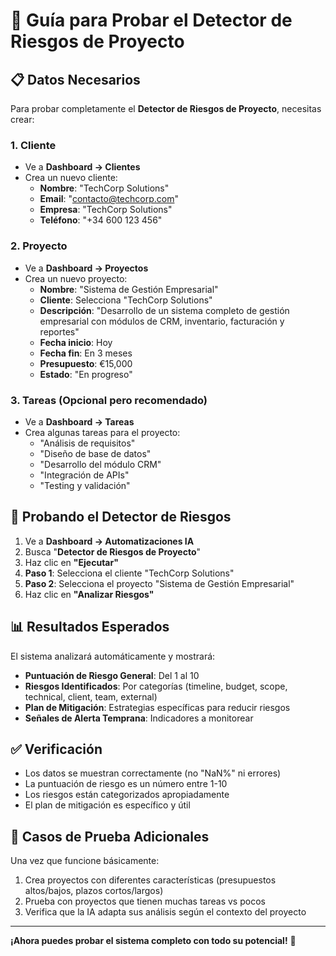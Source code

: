 # 🧪 Guía para Probar el Detector de Riesgos de Proyecto

## 📋 Datos Necesarios

Para probar completamente el **Detector de Riesgos de Proyecto**, necesitas crear:

### 1. Cliente
- Ve a **Dashboard → Clientes**
- Crea un nuevo cliente:
  - **Nombre**: "TechCorp Solutions"
  - **Email**: "contacto@techcorp.com"
  - **Empresa**: "TechCorp Solutions"
  - **Teléfono**: "+34 600 123 456"

### 2. Proyecto
- Ve a **Dashboard → Proyectos** 
- Crea un nuevo proyecto:
  - **Nombre**: "Sistema de Gestión Empresarial"
  - **Cliente**: Selecciona "TechCorp Solutions"
  - **Descripción**: "Desarrollo de un sistema completo de gestión empresarial con módulos de CRM, inventario, facturación y reportes"
  - **Fecha inicio**: Hoy
  - **Fecha fin**: En 3 meses
  - **Presupuesto**: €15,000
  - **Estado**: "En progreso"

### 3. Tareas (Opcional pero recomendado)
- Ve a **Dashboard → Tareas**
- Crea algunas tareas para el proyecto:
  - "Análisis de requisitos"
  - "Diseño de base de datos"
  - "Desarrollo del módulo CRM"
  - "Integración de APIs"
  - "Testing y validación"

## 🎯 Probando el Detector de Riesgos

1. Ve a **Dashboard → Automatizaciones IA**
2. Busca "**Detector de Riesgos de Proyecto**"
3. Haz clic en **"Ejecutar"**
4. **Paso 1**: Selecciona el cliente "TechCorp Solutions"
5. **Paso 2**: Selecciona el proyecto "Sistema de Gestión Empresarial"
6. Haz clic en **"Analizar Riesgos"**

## 📊 Resultados Esperados

El sistema analizará automáticamente y mostrará:

- **Puntuación de Riesgo General**: Del 1 al 10
- **Riesgos Identificados**: Por categorías (timeline, budget, scope, technical, client, team, external)
- **Plan de Mitigación**: Estrategias específicas para reducir riesgos
- **Señales de Alerta Temprana**: Indicadores a monitorear

## ✅ Verificación

- Los datos se muestran correctamente (no "NaN%" ni errores)
- La puntuación de riesgo es un número entre 1-10
- Los riesgos están categorizados apropiadamente
- El plan de mitigación es específico y útil

## 🔄 Casos de Prueba Adicionales

Una vez que funcione básicamente:
1. Crea proyectos con diferentes características (presupuestos altos/bajos, plazos cortos/largos)
2. Prueba con proyectos que tienen muchas tareas vs pocos
3. Verifica que la IA adapta sus análisis según el contexto del proyecto

---

**¡Ahora puedes probar el sistema completo con todo su potencial!** 🚀
